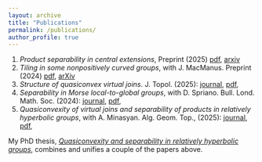 ```yaml
---
layout: archive
title: "Publications"
permalink: /publications/
author_profile: true
---
```


1. <em>Product separability in central extensions</em>, Preprint (2025) [pdf](https://lawk-mineh.github.io/files/Product_separability_and_extensions.pdf), [arxiv](https://arxiv.org/abs/2504.15762)
2. <em>Tiling in some nonpositively curved groups</em>, with J. MacManus. Preprint (2024) [pdf](https://lawk-mineh.github.io//files/AH_Tiling.pdf), [arXiv](https://arxiv.org/abs/2401.09545)
3. <em>Structure of quasiconvex virtual joins</em>. J. Topol. (2025): [journal](https://londmathsoc.onlinelibrary.wiley.com/doi/full/10.1112/topo.70021), [pdf](https://lawk-mineh.github.io//files/struct_joins.pdf),
4. <em>Separability in Morse local-to-global groups</em>, with D. Spriano. Bull. Lond. Math. Soc. (2024): [journal](https://londmathsoc.onlinelibrary.wiley.com/doi/full/10.1112/blms.13121), [pdf](https://lawk-mineh.github.io//files/MLTG_sep.pdf),
5. <em>Quasiconvexity of virtual joins and separability of products in relatively hyperbolic groups</em>, with A. Minasyan. Alg. Geom. Top., (2025): [journal](https://msp.org/agt/2025/25-1/p15.xhtml), [pdf](https://lawk-mineh.github.io//files/Separability_of_quasiconvex_products_in_relatively_hyperbolic_groups.pdf),

My PhD thesis, <em>[Quasiconvexity and separability in relatively hyperbolic groups](https://lawk-mineh.github.io//files/Thesis_final.pdf)</em>, combines and unifies a couple of the papers above.
